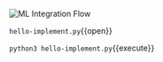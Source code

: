 ![ML Integration Flow](implement.png)

`hello-implement.py`{{open}}

`python3 hello-implement.py`{{execute}}